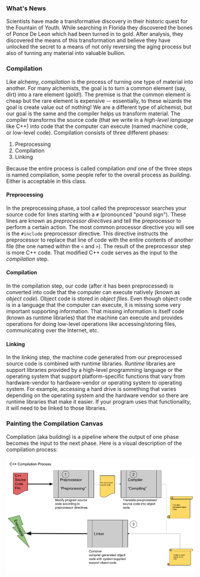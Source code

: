 ### What's News

Scientists have made a transformative discovery in their historic quest for the Fountain of Youth. While searching in Florida they discovered the bones of Ponce De Leon which had been turned in to gold. After analysis, they discovered the means of this transformation and believe they have unlocked the secret to a means of not only reversing the aging process but also of turning any material into valuable bullion. 

### Compilation

Like alchemy, *compilation* is the process of turning one type of material into another. For many alchemists, the goal is to turn a common element (say, dirt) into a rare element (gold!). The premise is that the common element is cheap but the rare element is expensive -- essentially, to these wizards the goal is create value out of nothing! We are a different type of alchemist, but our goal is the same and the compiler helps us transform material. The compiler transforms the source code (that we write in a *high-level language* like C++) into code that the computer can execute (named machine code, or low-level code). Compilation consists of three different phases:

1. Preprocessing
2. Compilation
3. Linking

Because the entire process is called compilation _and_ one of the three steps is named compilation, some people refer to the overall process as _building_. Either is acceptable in this class.

#### Preprocessing

In the preprocessing phase, a tool called the preprocessor searches your source code for lines starting with a `#` (pronounced "pound sign"). These lines are known as _preprocessor directives_ and tell the preprocessor to perform a certain action. The most common processor directive you will see is the `#include` preprocessor directive. This directive instructs the preprocessor to replace that line of code with the entire contents of another file (the one named within the `<` and `>`). The result of the preprocessor step is more C++ code. That modified C++ code serves as the input to the _compilation_ step.

#### Compilation
In the compilation step, our code (after it has been preprocessed) is converted into code that the computer can execute natively (known as _object code_). Object code is stored in _object files_. Even though object code is in a language that the computer can execute, it is missing some very important supporting information. That missing information is itself code (known as runtime libraries) that the machine can execute and provides operations for doing low-level operations like accessing/storing files, communicating over the Internet, etc.

#### Linking
In the linking step, the machine code generated from our preprocessed source code is combined with runtime libraries. _Runtime_ libraries are support libraries provided by a high-level programming language or the operating system that support platform-specific functions that vary from hardware-vendor to hardware-vendor or operating system to operating system. For example, accessing a hard drive is something that varies depending on the operating system and the hardware vendor so there are runtime libraries that make it easier. If your program uses that functionality, it will need to be linked to those libraries.

### Painting the Compilation Canvas

Compilation (aka building) is a pipeline where the output of one phase becomes the input to the next phase. Here is a visual description of the compilation process:

![](./graphics/C%2B%2B%20Compilation%20Process.png)
